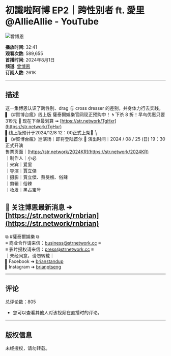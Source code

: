 # 初識啦阿博 EP2｜跨性別者 ft. 愛里 ‪@AllieAllie‬ - YouTube

![曾博恩](https://yt3.ggpht.com/4UWvzCqsobC640ztWXgpFycKVUDH_gvRKXcyYHGIhOYDI-oBUzlOw-WeAfpTEGLlQACPczayjQ=s48-c-k-c0x00ffffff-no-rj)

**播放时间**: 32:41  
**观看次数**: 589,655  
**首播时间**: 2024年8月1日  
**频道**: [曾博恩](https://www.youtube.com/channel/UCfcv1yf1JWU_Dftvsql31yg)  
**订阅人数**: 261K  

---

## 描述

这一集博恩认识了跨性别、drag 与 cross dresser 的差别，并身体力行去实践。  
▌《#賀博台瘋》线上版 薩泰爾娛樂官网现正预购中！ 🌀 下杀 8 折！早鸟优惠只要319元 🔴 现在下单最划算 ➟ [https://str.network/TgHxr](https://str.network/TgHxr)  
▌线上版预计于2024/12/8 12：00正式上架🍿️ ⎞  
▌《#賀博台瘋》巡演场｜即将登陆首尔 🚩 演出时间｜2024 / 08 / 25 (日) 19：30 正式开演  
售票页面｜[https://str.network/2024KR](https://str.network/2024KR)  
｜制作人｜小必  
｜来宾｜爱里  
｜导演｜賈立傑  
｜摄影｜賈立傑、蔡旻樵、俗辣  
｜剪辑｜俗辣  
｜妆发｜黑占宝号  

🔔 关注博恩最新消息 ➔ [https://str.network/rnbrian](https://str.network/rnbrian)  
-----  
⧉ #薩泰爾娛樂 ⧉  
≡ 商业合作请来信：business@strnetwork.cc ≡  
≡ 影片授权请来信：press@strnetwork.cc ≡  
｜未经同意，请勿转载｜  
▍Facebook ➔ [brianstandup](https://www.facebook.com/brianstandup)  
▍Instagram ➔ [brianptseng](https://www.instagram.com/brianptseng)

---

## 评论

总评论数：805 
- 您可以查看其他人对该视频在直播时的评论。

---

## 版权信息

未经授权，请勿转载。
<!-- tcd_original_link https://www.youtube.com/watch?v=8WlSlkw2JCo -->
